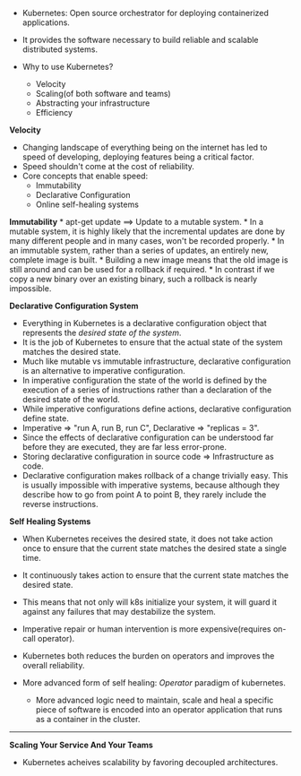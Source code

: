 * Kubernetes: Open source orchestrator for deploying containerized applications.
* It provides the software necessary to build reliable and scalable distributed systems.

* Why to use Kubernetes?
    * Velocity
    * Scaling(of both software and teams)
    * Abstracting your infrastructure
    * Efficiency

**Velocity**
* Changing landscape of everything being on the internet has led to speed of developing, deploying features being a critical factor.
* Speed shouldn't come at the cost of reliability.
* Core concepts that enable speed:
    * Immutability
    * Declarative Configuration
    * Online self-healing systems

**Immutability**
    * apt-get update ==> Update to a mutable system.
    * In a mutable system, it is highly likely that the incremental updates are done by many different people and in many cases, won't be recorded properly.
    * In an immutable system, rather than a series of updates, an entirely new, complete image is built.
    * Building a new image means that the old image is still around and can be used for a rollback if required.
    * In contrast if we copy a new binary over an existing binary, such a rollback is nearly impossible.

**Declarative Configuration System**
* Everything in Kubernetes is a declarative configuration object that represents the *desired state of the system*.
* It is the job of Kubernetes to ensure that the actual state of the system matches the desired state.
* Much like mutable vs immutable infrastructure, declarative configuration is an alternative to imperative configuration. 
* In imperative configuration the state of the world is defined by the execution of a series of instructions rather than a declaration of the desired state of the world.
* While imperative configurations define actions, declarative configuration define state.
* Imperative => "run A, run B, run C", Declarative => "replicas = 3".
* Since the effects of declarative configuration can be understood far before they are executed, they are far less error-prone.
* Storing declarative configuration in source code => Infrastructure as code.
* Declarative configuration makes rollback of a change trivially easy. This is usually impossible with imperative systems, because although they describe how to go from point A to point B, they rarely include the reverse instructions.

**Self Healing Systems**
* When Kubernetes receives the desired state, it does not take action once to ensure that the current state matches the desired state a single time.
* It continuously takes action to ensure that the current state matches the desired state.
* This means that not only will k8s initialize your system, it will guard it against any failures that may destabilize the system.
* Imperative repair or human intervention is more expensive(requires on-call operator).
* Kubernetes both reduces the burden on operators and improves the overall reliability.

* More advanced form of self healing: *Operator* paradigm of kubernetes.
    * More advanced logic need to maintain, scale and heal a specific piece of software is encoded into an operator application that runs as a container in the cluster.

*************************************************************************************

**Scaling Your Service And Your Teams**

* Kubernetes acheives scalability by favoring decoupled architectures. 